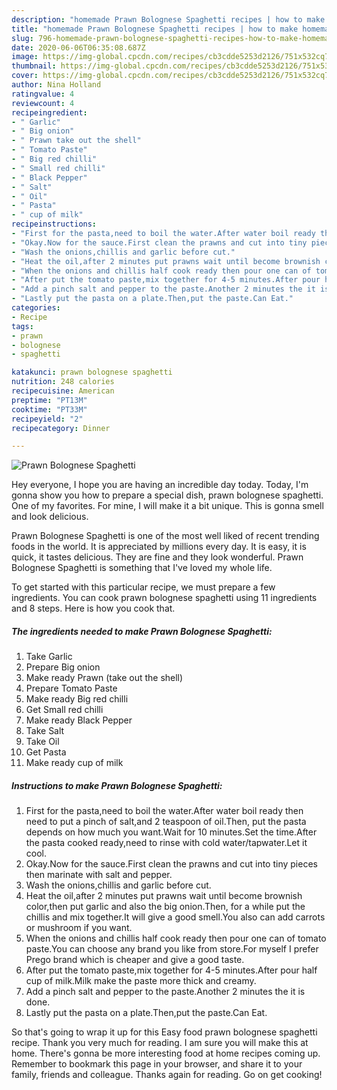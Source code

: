 ```yaml
---
description: "homemade Prawn Bolognese Spaghetti recipes | how to make homemade Prawn Bolognese Spaghetti"
title: "homemade Prawn Bolognese Spaghetti recipes | how to make homemade Prawn Bolognese Spaghetti"
slug: 796-homemade-prawn-bolognese-spaghetti-recipes-how-to-make-homemade-prawn-bolognese-spaghetti
date: 2020-06-06T06:35:08.687Z
image: https://img-global.cpcdn.com/recipes/cb3cdde5253d2126/751x532cq70/prawn-bolognese-spaghetti-recipe-main-photo.jpg
thumbnail: https://img-global.cpcdn.com/recipes/cb3cdde5253d2126/751x532cq70/prawn-bolognese-spaghetti-recipe-main-photo.jpg
cover: https://img-global.cpcdn.com/recipes/cb3cdde5253d2126/751x532cq70/prawn-bolognese-spaghetti-recipe-main-photo.jpg
author: Nina Holland
ratingvalue: 4
reviewcount: 4
recipeingredient:
- " Garlic"
- " Big onion"
- " Prawn take out the shell"
- " Tomato Paste"
- " Big red chilli"
- " Small red chilli"
- " Black Pepper"
- " Salt"
- " Oil"
- " Pasta"
- " cup of milk"
recipeinstructions:
- "First for the pasta,need to boil the water.After water boil ready then need to put a pinch of salt,and 2 teaspoon of oil.Then, put the pasta depends on how much you want.Wait for 10 minutes.Set the time.After the pasta cooked ready,need to rinse with cold water/tapwater.Let it cool."
- "Okay.Now for the sauce.First clean the prawns and cut into tiny pieces then marinate with salt and pepper."
- "Wash the onions,chillis and garlic before cut."
- "Heat the oil,after 2 minutes put prawns wait until become brownish color,then put garlic and also the big onion.Then, for a while put the chillis and mix together.It will give a good smell.You also can add carrots or mushroom if you want."
- "When the onions and chillis half cook ready then pour one can of tomato paste.You can choose any brand you like from store.For myself I prefer Prego brand which is cheaper and give a good taste."
- "After put the tomato paste,mix together for 4-5 minutes.After pour half cup of milk.Milk make the paste more thick and creamy."
- "Add a pinch salt and pepper to the paste.Another 2 minutes the it is done."
- "Lastly put the pasta on a plate.Then,put the paste.Can Eat."
categories:
- Recipe
tags:
- prawn
- bolognese
- spaghetti

katakunci: prawn bolognese spaghetti 
nutrition: 248 calories
recipecuisine: American
preptime: "PT13M"
cooktime: "PT33M"
recipeyield: "2"
recipecategory: Dinner

---
```



![Prawn Bolognese Spaghetti](https://img-global.cpcdn.com/recipes/cb3cdde5253d2126/751x532cq70/prawn-bolognese-spaghetti-recipe-main-photo.jpg)

Hey everyone, I hope you are having an incredible day today. Today, I'm gonna show you how to prepare a special dish, prawn bolognese spaghetti. One of my favorites. For mine, I will make it a bit unique. This is gonna smell and look delicious.

Prawn Bolognese Spaghetti is one of the most well liked of recent trending foods in the world. It is appreciated by millions every day. It is easy, it is quick, it tastes delicious. They are fine and they look wonderful. Prawn Bolognese Spaghetti is something that I've loved my whole life.




To get started with this particular recipe, we must prepare a few ingredients. You can cook prawn bolognese spaghetti using 11 ingredients and 8 steps. Here is how you cook that.

<!--inarticleads1-->

##### The ingredients needed to make Prawn Bolognese Spaghetti:

1. Take  Garlic
1. Prepare  Big onion
1. Make ready  Prawn (take out the shell)
1. Prepare  Tomato Paste
1. Make ready  Big red chilli
1. Get  Small red chilli
1. Make ready  Black Pepper
1. Take  Salt
1. Take  Oil
1. Get  Pasta
1. Make ready  cup of milk




<!--inarticleads2-->

##### Instructions to make Prawn Bolognese Spaghetti:

1. First for the pasta,need to boil the water.After water boil ready then need to put a pinch of salt,and 2 teaspoon of oil.Then, put the pasta depends on how much you want.Wait for 10 minutes.Set the time.After the pasta cooked ready,need to rinse with cold water/tapwater.Let it cool.
1. Okay.Now for the sauce.First clean the prawns and cut into tiny pieces then marinate with salt and pepper.
1. Wash the onions,chillis and garlic before cut.
1. Heat the oil,after 2 minutes put prawns wait until become brownish color,then put garlic and also the big onion.Then, for a while put the chillis and mix together.It will give a good smell.You also can add carrots or mushroom if you want.
1. When the onions and chillis half cook ready then pour one can of tomato paste.You can choose any brand you like from store.For myself I prefer Prego brand which is cheaper and give a good taste.
1. After put the tomato paste,mix together for 4-5 minutes.After pour half cup of milk.Milk make the paste more thick and creamy.
1. Add a pinch salt and pepper to the paste.Another 2 minutes the it is done.
1. Lastly put the pasta on a plate.Then,put the paste.Can Eat.




So that's going to wrap it up for this Easy food prawn bolognese spaghetti recipe. Thank you very much for reading. I am sure you will make this at home. There's gonna be more interesting food at home recipes coming up. Remember to bookmark this page in your browser, and share it to your family, friends and colleague. Thanks again for reading. Go on get cooking!
